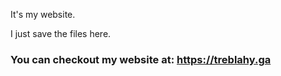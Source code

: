 It's my website.  

I just save the files here.
### You can checkout my website at: https://treblahy.ga ###
